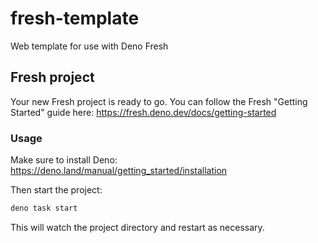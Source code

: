 # fresh-template

Web template for use with Deno Fresh

## Fresh project

Your new Fresh project is ready to go. You can follow the Fresh "Getting
Started" guide here: <https://fresh.deno.dev/docs/getting-started>

### Usage

Make sure to install Deno: <https://deno.land/manual/getting_started/installation>

Then start the project:

``` bash
deno task start
```

This will watch the project directory and restart as necessary.
